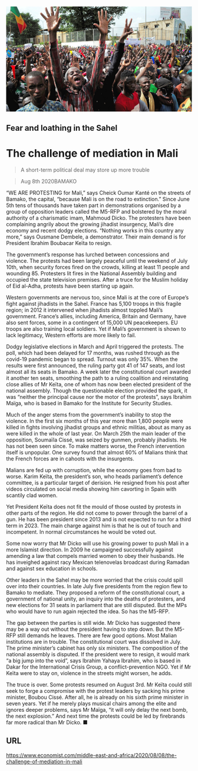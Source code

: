 ![](./images/20200808_MAP006_0.jpg)

## Fear and loathing in the Sahel

# The challenge of mediation in Mali

> A short-term political deal may store up more trouble

> Aug 8th 2020BAMAKO

“WE ARE PROTESTING for Mali,” says Cheick Oumar Kanté on the streets of Bamako, the capital, “because Mali is on the road to extinction.” Since June 5th tens of thousands have taken part in demonstrations organised by a group of opposition leaders called the M5-RFP and bolstered by the moral authority of a charismatic imam, Mahmoud Dicko. The protesters have been complaining angrily about the growing jihadist insurgency, Mali’s dire economy and recent dodgy elections. “Nothing works in this country any more,” says Ousmane Dembele, a demonstrator. Their main demand is for President Ibrahim Boubacar Keïta to resign.

The government’s response has lurched between concessions and violence. The protests had been largely peaceful until the weekend of July 10th, when security forces fired on the crowds, killing at least 11 people and wounding 85. Protesters lit fires in the National Assembly building and occupied the state television premises. After a truce for the Muslim holiday of Eid al-Adha, protests have been starting up again.

Western governments are nervous too, since Mali is at the core of Europe’s fight against jihadists in the Sahel. France has 5,100 troops in this fragile region; in 2012 it intervened when jihadists almost toppled Mali’s government. France’s allies, including America, Britain and Germany, have also sent forces, some in a contingent of 15,000 UN peacekeepers. EU troops are also training local soldiers. Yet if Mali’s government is shown to lack legitimacy, Western efforts are more likely to fail.

Dodgy legislative elections in March and April triggered the protests. The poll, which had been delayed for 17 months, was rushed through as the covid-19 pandemic began to spread. Turnout was only 35%. When the results were first announced, the ruling party got 41 of 147 seats, and lost almost all its seats in Bamako. A week later the constitutional court awarded it another ten seats, smoothing the path to a ruling coalition and reinstating close allies of Mr Keïta, one of whom has now been elected president of the national assembly. Though the questionable election provided the spark, it was “neither the principal cause nor the motor of the protests”, says Ibrahim Maïga, who is based in Bamako for the Institute for Security Studies.

Much of the anger stems from the government’s inability to stop the violence. In the first six months of this year more than 1,800 people were killed in fights involving jihadist groups and ethnic militias, about as many as were killed in the whole of last year. On March 25th the main leader of the opposition, Soumaïla Cissé, was seized by gunmen, probably jihadists. He has not been seen since. To make matters worse, the French intervention itself is unpopular. One survey found that almost 60% of Malians think that the French forces are in cahoots with the insurgents.

Malians are fed up with corruption, while the economy goes from bad to worse. Karim Keïta, the president’s son, who heads parliament’s defence committee, is a particular target of derision. He resigned from his post after videos circulated on social media showing him cavorting in Spain with scantily clad women.

Yet President Keïta does not fit the mould of those ousted by protests in other parts of the region. He did not come to power through the barrel of a gun. He has been president since 2013 and is not expected to run for a third term in 2023. The main charge against him is that he is out of touch and incompetent. In normal circumstances he would be voted out.

Some now worry that Mr Dicko will use his growing power to push Mali in a more Islamist direction. In 2009 he campaigned successfully against amending a law that compels married women to obey their husbands. He has inveighed against racy Mexican telenovelas broadcast during Ramadan and against sex education in schools.

Other leaders in the Sahel may be more worried that the crisis could spill over into their countries. In late July five presidents from the region flew to Bamako to mediate. They proposed a reform of the constitutional court, a government of national unity, an inquiry into the deaths of protesters, and new elections for 31 seats in parliament that are still disputed. But the MPs who would have to run again rejected the idea. So has the M5-RFP.

The gap between the parties is still wide. Mr Dicko has suggested there may be a way out without the president having to step down. But the M5-RFP still demands he leaves. There are few good options. Most Malian institutions are in trouble. The constitutional court was dissolved in July. The prime minister’s cabinet has only six ministers. The composition of the national assembly is disputed. If the president were to resign, it would mark “a big jump into the void”, says Ibrahim Yahaya Ibrahim, who is based in Dakar for the International Crisis Group, a conflict-prevention NGO. Yet if Mr Keïta were to stay on, violence in the streets might worsen, he adds.

The truce is over. Some protests resumed on August 3rd. Mr Keïta could still seek to forge a compromise with the protest leaders by sacking his prime minister, Boubou Cissé. After all, he is already on his sixth prime minister in seven years. Yet if he merely plays musical chairs among the elite and ignores deeper problems, says Mr Maïga, “it will only delay the next bomb, the next explosion.” And next time the protests could be led by firebrands far more radical than Mr Dicko. ■

## URL

https://www.economist.com/middle-east-and-africa/2020/08/08/the-challenge-of-mediation-in-mali
